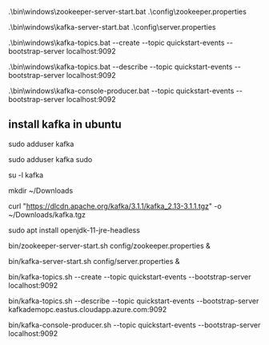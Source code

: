 .\bin\windows\zookeeper-server-start.bat .\config\zookeeper.properties

.\bin\windows\kafka-server-start.bat .\config\server.properties


.\bin\windows\kafka-topics.bat --create --topic quickstart-events --bootstrap-server localhost:9092


.\bin\windows\kafka-topics.bat --describe --topic quickstart-events --bootstrap-server localhost:9092

.\bin\windows\kafka-console-producer.bat --topic quickstart-events --bootstrap-server localhost:9092

## install kafka in ubuntu


sudo adduser kafka

sudo adduser kafka sudo

su -l kafka

mkdir ~/Downloads

curl "https://dlcdn.apache.org/kafka/3.1.1/kafka_2.13-3.1.1.tgz" -o ~/Downloads/kafka.tgz

sudo apt install openjdk-11-jre-headless

bin/zookeeper-server-start.sh config/zookeeper.properties &

bin/kafka-server-start.sh config/server.properties &


bin/kafka-topics.sh --create --topic quickstart-events --bootstrap-server localhost:9092


bin/kafka-topics.sh --describe --topic quickstart-events --bootstrap-server kafkademopc.eastus.cloudapp.azure.com:9092


bin/kafka-console-producer.sh --topic quickstart-events --bootstrap-server localhost:9092


